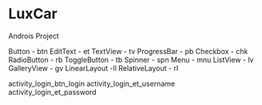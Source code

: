 # LuxCar
Androis Project

Button - btn
EditText - et
TextView - tv
ProgressBar - pb
Checkbox - chk
RadioButton - rb
ToggleButton - tb
Spinner - spn
Menu - mnu
ListView - lv
GalleryView - gv
LinearLayout -ll
RelativeLayout - rl

activity_login_btn_login
activity_login_et_username
activity_login_et_password
